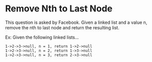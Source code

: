 # Remove Nth to Last Node

This question is asked by Facebook. Given a linked list and a value n, remove the nth to last node and return the resulting list.

Ex: Given the following linked lists...

```
1->2->3->null, n = 1, return 1->2->null
1->2->3->null, n = 2, return 1->3->null
1->2->3->null, n = 3, return 2->3->null
```
